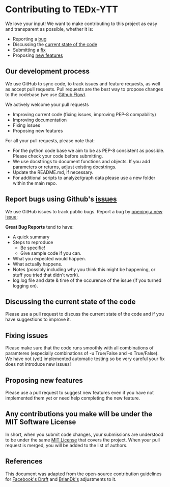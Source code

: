# Contributing to TEDx-YTT
We love your input! We want to make contributing to this project as easy and transparent as possible, whether it is:

- Reporting a [bug](#report-bugs-using-githubs-issues)
- Discussing the [current state of the code](Discussing-the-current-state-of-the-code)
- Submitting a [fix](#Submitting-a-fix)
- Proposing [new features](#proposing-new-features)

## Our development process
We use GitHub to sync code, to track issues and feature requests, as well as accept pull requests.
Pull requests are the best way to propose changes to the codebase (we use [Github Flow](https://guides.github.com/introduction/flow/index.html)). 

We actively welcome your pull requests
- Improving current code (fixing issues, improving PEP-8 compability)
- Improving documentation
- Fixing issues
- Proposing new features

For all your pull requests, please note that:
- For the python code base we aim to be as PEP-8 consistent as possible. Please check your code before submitting.
- We use docstrings to document functions and objects. If you add parameters or returns, adjust existing docstrings.
- Update the README.md, if necessary.
- For additional scripts to analyze/graph data please use a new folder within the main repo.

## Report bugs using Github's [issues](https://github.com/briandk/transcriptase-atom/issues)
We use GitHub issues to track public bugs. Report a bug by [opening a new issue](); 

**Great Bug Reports** tend to have:

- A quick summary 
- Steps to reproduce
  - Be specific!
  - Give sample code if you can.
- What you expected would happen.
- What actually happens.
- Notes (possibly including why you think this might be happening, or stuff you tried that didn't work).
- log.log file and date & time of the occurence of the issue (if you turned logging on).

## Discussing the current state of the code
Please use a pull request to discuss the current state of the code and if you have suggestions to improve it.

## Fixing issues
Please make sure that the code runs smoothly with all combinations of paramteres (especially combinations of -u True/False and -s True/False). We have not (yet) implemented automatic testing so be very careful your fix does not introduce new issues!

## Proposing new features
Please use a pull request to suggest new features even if you have not implemented them yet or need help completing the new feature.


## Any contributions you make will be under the MIT Software License
In short, when you submit code changes, your submissions are understood to be under the same [MIT License](http://choosealicense.com/licenses/mit/) that covers the project. When your pull request is merged, you will be added to the list of authors.

## References
This document was adapted from the open-source contribution guidelines for [Facebook's Draft](https://github.com/facebook/draft-js/blob/a9316a723f9e918afde44dea68b5f9f39b7d9b00/CONTRIBUTING.md)
and [BrianDk's](https://gist.github.com/briandk/3d2e8b3ec8daf5a27a62#file-contributing-md) adjustments to it.
